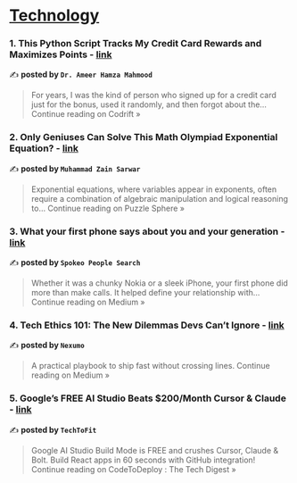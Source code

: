 
<h1><a href=https://medium.com/tag/technology/recommended target="_blank" rel="noopener noreferrer">Technology</a></h1>
<h3>1. This Python Script Tracks My Credit Card Rewards and Maximizes Points - <a href="https://medium.com/codrift/this-python-script-tracks-my-credit-card-rewards-and-maximizes-points-77e31579ad80?source=rss------technology-5" target="_blank" rel="noopener noreferrer">link</a></h3>

✍️ **posted by `Dr. Ameer Hamza Mahmood`**

<blockquote>For years, I was the kind of person who signed up for a credit card just for the bonus, used it randomly, and then forgot about the…
Continue reading on Codrift »</blockquote>

<h3>2. Only Geniuses Can Solve This Math Olympiad Exponential Equation? - <a href="https://medium.com/puzzle-sphere/only-geniuses-can-solve-this-math-olympiad-exponential-equation-98d650dfa5ef?source=rss------technology-5" target="_blank" rel="noopener noreferrer">link</a></h3>

✍️ **posted by `Muhammad Zain Sarwar`**

<blockquote>Exponential equations, where variables appear in exponents, often require a combination of algebraic manipulation and logical reasoning to…
Continue reading on Puzzle Sphere »</blockquote>

<h3>3. What your first phone says about you and your generation - <a href="https://medium.com/@spokeopeoplesearch/what-your-first-phone-says-about-you-and-your-generation-88b3f00312a8?source=rss------technology-5" target="_blank" rel="noopener noreferrer">link</a></h3>

✍️ **posted by `Spokeo People Search`**

<blockquote>Whether it was a chunky Nokia or a sleek iPhone, your first phone did more than make calls. It helped define your relationship with…
Continue reading on Medium »</blockquote>

<h3>4. Tech Ethics 101: The New Dilemmas Devs Can’t Ignore - <a href="https://medium.com/@Nexumo_/tech-ethics-101-the-new-dilemmas-devs-cant-ignore-2dcf5e576fe8?source=rss------technology-5" target="_blank" rel="noopener noreferrer">link</a></h3>

✍️ **posted by `Nexumo`**

<blockquote>A practical playbook to ship fast without crossing lines.
Continue reading on Medium »</blockquote>

<h3>5. Google’s FREE AI Studio Beats $200/Month Cursor & Claude - <a href="https://medium.com/codetodeploy/googles-free-ai-studio-beats-200-month-cursor-claude-fc2d3a371636?source=rss------technology-5" target="_blank" rel="noopener noreferrer">link</a></h3>

✍️ **posted by `TechToFit`**

<blockquote>Google AI Studio Build Mode is FREE and crushes Cursor, Claude & Bolt. Build React apps in 60 seconds with GitHub integration!
Continue reading on CodeToDeploy : The Tech Digest »</blockquote>


